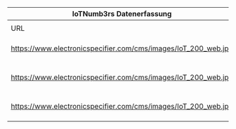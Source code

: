 |IoTNumb3rs Datenerfassung|||||||||||
| ---- | ---- | ---- | ---- | ---- | ---- | ---- | ---- | ---- | ---- | ---- |
||||||||||||
|URL|home_url|filename|device_class|device_count|market_class|market_volume|prognosis_year|publication_year|authorship_class|Dropbox folder|
|https://www.electronicspecifier.com/cms/images/IoT_200_web.jpg|https://wireless.electronicspecifier.com/iot-1/challenges-solutions-and-security-needs-in-iot-business-plans|file1_IoT_200_web.jpg|generic IoT|13000000000|||2015|2017|journalist|marielledemuth/20190113-1508|
|https://www.electronicspecifier.com/cms/images/IoT_200_web.jpg|https://wireless.electronicspecifier.com/iot-1/challenges-solutions-and-security-needs-in-iot-business-plans|file1_IoT_200_web.jpg|generic IoT|30000000000|||2020|2017|journalist|marielledemuth/20190113-1508|
|https://www.electronicspecifier.com/cms/images/IoT_200_web.jpg|https://wireless.electronicspecifier.com/iot-1/challenges-solutions-and-security-needs-in-iot-business-plans|file1_IoT_200_web.jpg|||revenue|1.7E+12|2020|2017|journalist|marielledemuth/20190113-1508|
